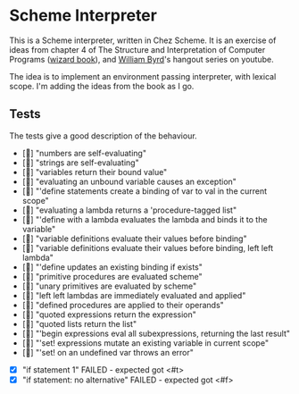 # Scheme Interpreter

This is a Scheme interpreter, written in Chez Scheme. It is an exercise of ideas from chapter 4 of The Structure and Interpretation of Computer Programs ([wizard book](https://mitpress.mit.edu/sites/default/files/sicp/full-text/book/book.html)), and [William Byrd](https://www.youtube.com/channel/UCSC9kYeTee012BRsYw-y12Q)'s hangout series on youtube.

The idea is to implement an environment passing interpreter, with lexical scope. I'm adding the ideas from the book as I go.

## Tests

The tests give a good description of the behaviour.


- [] "numbers are self-evaluating"
- [] "strings are self-evaluating"
- [] "variables return their bound value"
- [] "evaluating an unbound variable causes an exception"
- [] "'define statements create a binding of var to val in the current scope"
- [] "evaluating a lambda returns a 'procedure-tagged list"
- [] "'define with a lambda evaluates the lambda and binds it to the variable"
- [] "variable definitions evaluate their values before binding"
- [] "variable definitions evaluate their values before binding, left left lambda"
- [] "'define updates an existing binding if exists"
- [] "primitive procedures are evaluated scheme"
- [] "unary primitives are evaluated by scheme"
- [] "left left lambdas are immediately evaluated and applied"
- [] "defined procedures are applied to their operands"
- [] "quoted expressions return the expression"
- [] "quoted lists return the list"
- [] "'begin expressions eval all subexpressions, returning the last result"
- [] "'set! expressions mutate an existing variable in current scope"
- [] "'set! on an undefined var throws an error"
- [x] "if statement 1" FAILED - expected <true> got <#t>
- [x] "if statement: no alternative" FAILED - expected <false> got <#f>